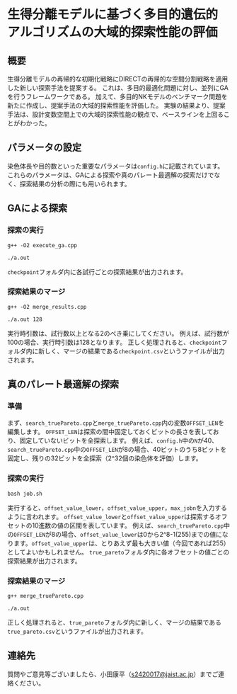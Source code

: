 # 生得分離モデルに基づく多目的遺伝的アルゴリズムの大域的探索性能の評価

## 概要
生得分離モデルの再帰的な初期化戦略にDIRECTの再帰的な空間分割戦略を適用した新しい探索手法を提案する。
これは、多目的最適化問題に対し、並列にGAを行うフレームワークである。
加えて、多目的NKモデルのベンチマーク問題を新たに作成し、提案手法の大域的探索性能を評価した。
実験の結果より、提案手法は、設計変数空間上での大域的探索性能の観点で、ベースラインを上回ることがわかった。

## パラメータの設定
染色体長や目的数といった重要なパラメータは`config.h`に記載されています。
これらのパラメータは、GAによる探索や真のパレート最適解の探索だけでなく、探索結果の分析の際にも用いられます。

## GAによる探索

### 探索の実行
```
g++ -O2 execute_ga.cpp
```
```
./a.out
```
`checkpoint`フォルダ内に各試行ごとの探索結果が出力されます。

### 探索結果のマージ
```
g++ -O2 merge_results.cpp
```
```
./a.out 128
```
実行時引数は、試行数以上となる2のべき乗にしてください。
例えば、試行数が100の場合、実行時引数は128となります。
正しく処理されると、`checkpoint`フォルダ内に新しく、マージの結果である`checkpoint.csv`というファイルが出力されます。

## 真のパレート最適解の探索
### 準備
まず、`search_truePareto.cpp`と`merge_truePareto.cpp`内の変数`OFFSET_LEN`を編集します。
`OFFSET_LEN`は探索の間中固定しておくビットの長さを表しており、固定していないビットを全探索します。
例えば、`config.h`中の`N`が40、`search_truePareto.cpp`中の`OFFSET_LEN`が8の場合、40ビットのうち8ビットを固定し、残りの32ビットを全探索（2^32個の染色体を評価）します。

### 探索の実行
```
bash job.sh
```
実行すると、`offset_value_lower`，`offset_value_upper`，`max_jobn`を入力するように言われます。
`offset_value_lower`と`offset_value_upper`は探索するオフセットの10進数の値の区間を表しています。
例えば、`search_truePareto.cpp`中の`OFFSET_LEN`が8の場合、`offset_value_lower`は0から2^8-1(255)までの値になります。`offset_value_upper`は、とりあえず最も大きい値（今回であれば255）としてよいかもしれません。
`true_pareto`フォルダ内に各オフセットの値ごとの探索結果が出力されます。

### 探索結果のマージ
```
g++ merge_truePareto.cpp
```
```
./a.out
```
正しく処理されると、`true_pareto`フォルダ内に新しく、マージの結果である`true_pareto.csv`というファイルが出力されます。

## 連絡先
質問やご意見等ございましたら、小田康平（s2420017@jaist.ac.jp）までご連絡ください。
